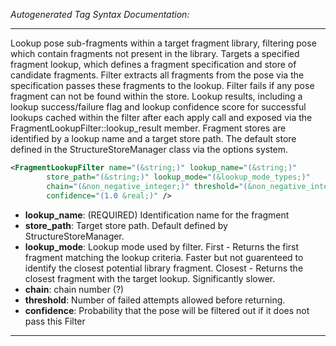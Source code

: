 _Autogenerated Tag Syntax Documentation:_

---
Lookup pose sub-fragments within a target fragment library, filtering pose which contain fragments not present in the library. Targets a specified fragment lookup, which defines a fragment specification and store of candidate fragments. Filter extracts all fragments from the pose via the specification passes these fragments to the lookup. Filter fails if any pose fragment can not be found within the store. Lookup results, including a lookup success/failure flag and lookup confidence score for successful lookups cached within the filter after each apply call and exposed via the FragmentLookupFilter::lookup_result member. Fragment stores are identified by a lookup name and a target store path. The default store defined in the StructureStoreManager class via the options system.

```xml
<FragmentLookupFilter name="(&string;)" lookup_name="(&string;)"
        store_path="(&string;)" lookup_mode="(&lookup_mode_types;)"
        chain="(&non_negative_integer;)" threshold="(&non_negative_integer;)"
        confidence="(1.0 &real;)" />
```

-   **lookup_name**: (REQUIRED) Identification name for the fragment
-   **store_path**: Target store path. Default defined by StructureStoreManager.
-   **lookup_mode**: Lookup mode used by filter. First - Returns the first fragment matching the lookup criteria.  Faster but not guarenteed to identify the closest potential library fragment. Closest - Returns the closest fragment with the target lookup. Significantly slower.
-   **chain**: chain number (?)
-   **threshold**: Number of failed attempts allowed before returning.
-   **confidence**: Probability that the pose will be filtered out if it does not pass this Filter

---
